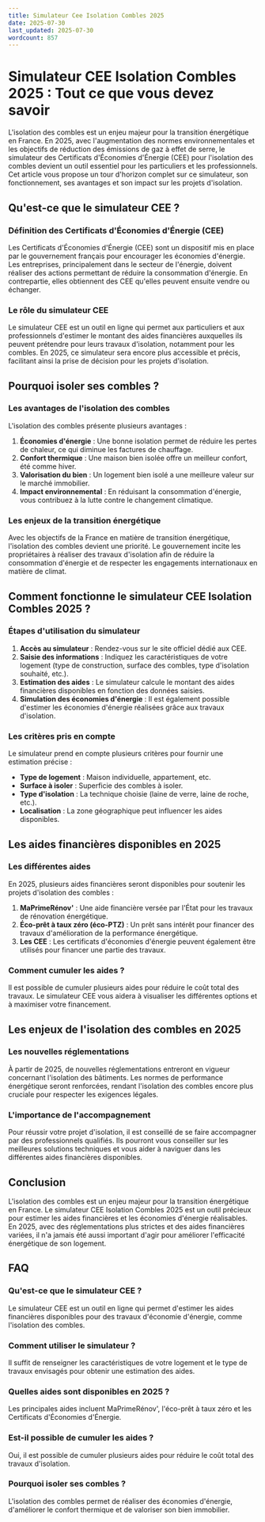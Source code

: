 ```yaml
---
title: Simulateur Cee Isolation Combles 2025
date: 2025-07-30
last_updated: 2025-07-30
wordcount: 857
---
```


# Simulateur CEE Isolation Combles 2025 : Tout ce que vous devez savoir

L'isolation des combles est un enjeu majeur pour la transition énergétique en France. En 2025, avec l'augmentation des normes environnementales et les objectifs de réduction des émissions de gaz à effet de serre, le simulateur des Certificats d'Économies d'Énergie (CEE) pour l'isolation des combles devient un outil essentiel pour les particuliers et les professionnels. Cet article vous propose un tour d'horizon complet sur ce simulateur, son fonctionnement, ses avantages et son impact sur les projets d'isolation.

## Qu'est-ce que le simulateur CEE ?

### Définition des Certificats d'Économies d'Énergie (CEE)

Les Certificats d'Économies d'Énergie (CEE) sont un dispositif mis en place par le gouvernement français pour encourager les économies d'énergie. Les entreprises, principalement dans le secteur de l'énergie, doivent réaliser des actions permettant de réduire la consommation d'énergie. En contrepartie, elles obtiennent des CEE qu'elles peuvent ensuite vendre ou échanger.

### Le rôle du simulateur CEE

Le simulateur CEE est un outil en ligne qui permet aux particuliers et aux professionnels d'estimer le montant des aides financières auxquelles ils peuvent prétendre pour leurs travaux d'isolation, notamment pour les combles. En 2025, ce simulateur sera encore plus accessible et précis, facilitant ainsi la prise de décision pour les projets d'isolation.

## Pourquoi isoler ses combles ?

### Les avantages de l'isolation des combles

L'isolation des combles présente plusieurs avantages :

1. **Économies d'énergie** : Une bonne isolation permet de réduire les pertes de chaleur, ce qui diminue les factures de chauffage.
2. **Confort thermique** : Une maison bien isolée offre un meilleur confort, été comme hiver.
3. **Valorisation du bien** : Un logement bien isolé a une meilleure valeur sur le marché immobilier.
4. **Impact environnemental** : En réduisant la consommation d'énergie, vous contribuez à la lutte contre le changement climatique.

### Les enjeux de la transition énergétique

Avec les objectifs de la France en matière de transition énergétique, l'isolation des combles devient une priorité. Le gouvernement incite les propriétaires à réaliser des travaux d'isolation afin de réduire la consommation d'énergie et de respecter les engagements internationaux en matière de climat.

## Comment fonctionne le simulateur CEE Isolation Combles 2025 ?

### Étapes d'utilisation du simulateur

1. **Accès au simulateur** : Rendez-vous sur le site officiel dédié aux CEE.
2. **Saisie des informations** : Indiquez les caractéristiques de votre logement (type de construction, surface des combles, type d'isolation souhaité, etc.).
3. **Estimation des aides** : Le simulateur calcule le montant des aides financières disponibles en fonction des données saisies.
4. **Simulation des économies d'énergie** : Il est également possible d'estimer les économies d'énergie réalisées grâce aux travaux d'isolation.

### Les critères pris en compte

Le simulateur prend en compte plusieurs critères pour fournir une estimation précise :

- **Type de logement** : Maison individuelle, appartement, etc.
- **Surface à isoler** : Superficie des combles à isoler.
- **Type d'isolation** : La technique choisie (laine de verre, laine de roche, etc.).
- **Localisation** : La zone géographique peut influencer les aides disponibles.

## Les aides financières disponibles en 2025

### Les différentes aides

En 2025, plusieurs aides financières seront disponibles pour soutenir les projets d'isolation des combles :

1. **MaPrimeRénov'** : Une aide financière versée par l'État pour les travaux de rénovation énergétique.
2. **Éco-prêt à taux zéro (éco-PTZ)** : Un prêt sans intérêt pour financer des travaux d'amélioration de la performance énergétique.
3. **Les CEE** : Les certificats d'économies d'énergie peuvent également être utilisés pour financer une partie des travaux.

### Comment cumuler les aides ?

Il est possible de cumuler plusieurs aides pour réduire le coût total des travaux. Le simulateur CEE vous aidera à visualiser les différentes options et à maximiser votre financement.

## Les enjeux de l'isolation des combles en 2025

### Les nouvelles réglementations

À partir de 2025, de nouvelles réglementations entreront en vigueur concernant l'isolation des bâtiments. Les normes de performance énergétique seront renforcées, rendant l'isolation des combles encore plus cruciale pour respecter les exigences légales.

### L'importance de l'accompagnement

Pour réussir votre projet d'isolation, il est conseillé de se faire accompagner par des professionnels qualifiés. Ils pourront vous conseiller sur les meilleures solutions techniques et vous aider à naviguer dans les différentes aides financières disponibles.

## Conclusion

L'isolation des combles est un enjeu majeur pour la transition énergétique en France. Le simulateur CEE Isolation Combles 2025 est un outil précieux pour estimer les aides financières et les économies d'énergie réalisables. En 2025, avec des réglementations plus strictes et des aides financières variées, il n'a jamais été aussi important d'agir pour améliorer l'efficacité énergétique de son logement.

## FAQ

### Qu'est-ce que le simulateur CEE ?

Le simulateur CEE est un outil en ligne qui permet d'estimer les aides financières disponibles pour des travaux d'économie d'énergie, comme l'isolation des combles.

### Comment utiliser le simulateur ?

Il suffit de renseigner les caractéristiques de votre logement et le type de travaux envisagés pour obtenir une estimation des aides.

### Quelles aides sont disponibles en 2025 ?

Les principales aides incluent MaPrimeRénov', l'éco-prêt à taux zéro et les Certificats d'Économies d'Énergie.

### Est-il possible de cumuler les aides ?

Oui, il est possible de cumuler plusieurs aides pour réduire le coût total des travaux d'isolation.

### Pourquoi isoler ses combles ?

L'isolation des combles permet de réaliser des économies d'énergie, d'améliorer le confort thermique et de valoriser son bien immobilier.